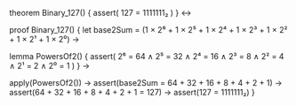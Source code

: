 theorem Binary_127() {
  assert(
    127 = 1111111₂
  )
} ↔

proof Binary_127() {
  let base2Sum = (1 × 2⁶ + 1 × 2⁵ + 1 × 2⁴ + 1 × 2³ + 1 × 2² + 1 × 2¹ + 1 × 2⁰) →
  
  lemma PowersOf2() {
    assert(
      2⁶ = 64 ∧
      2⁵ = 32 ∧
      2⁴ = 16 ∧
      2³ = 8 ∧
      2² = 4 ∧
      2¹ = 2 ∧
      2⁰ = 1
    )
  } →
  
  apply(PowersOf2()) →
  assert(base2Sum = 64 + 32 + 16 + 8 + 4 + 2 + 1) →
  assert(64 + 32 + 16 + 8 + 4 + 2 + 1 = 127) →
  assert(127 = 1111111₂)
}